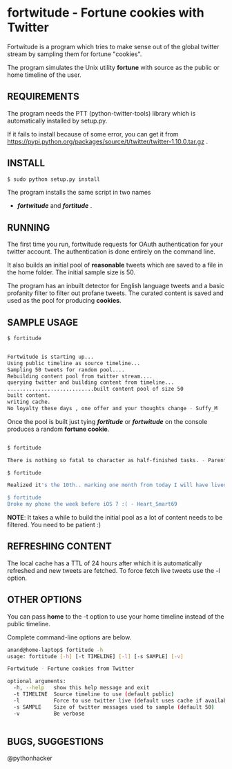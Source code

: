 fortwitude - Fortune cookies with Twitter
========================================

Fortwitude is a program which tries to make sense out of
the global twitter stream by sampling them for fortune
"cookies".

The program simulates the Unix utility __fortune__ with
source as the public or home timeline of the user.

REQUIREMENTS
------------
The program needs the PTT (python-twitter-tools) library
which is automatically installed by setup.py.

If it fails to install because of some error, you can get it from 
https://pypi.python.org/packages/source/t/twitter/twitter-1.10.0.tar.gz .

INSTALL
-------

```bash
$ sudo python setup.py install

```

The program installs the same script in two names
 - ___fortwitude___ and ___fortitude___ .

RUNNING
-------

The first time you run, fortwitude requests for OAuth 
authentication for your twitter account. The authentication
is done entirely on the command line.

It also builds an initial pool of __reasonable__ tweets which
are saved to a file in the home folder. The initial sample
size is 50. 

The program has an inbuilt detector for English
language tweets and a basic profanity filter to filter out
profane tweets. The curated content is saved and used as 
the pool for producing __cookies__.

SAMPLE USAGE
------------

```bash
$ fortitude 


Fortwitude is starting up...
Using public timeline as source timeline...
Sampling 50 tweets for random pool....
Rebuilding content pool from twitter stream....
querying twitter and building content from timeline...
............................built content pool of size 50
built content.
writing cache.
No loyalty these days , one offer and your thoughts change - Suffy_M
```

Once the pool is built just tying ___fortitude___ or ___fortwitude___
on the console produces a random __fortune cookie__.

```bash

$ fortitude

There is nothing so fatal to character as half-finished tasks. - ParentClub80998

$ fortitude

Realized it's the 10th.. marking one month from today I will have lived 24 years. What a depressing birthday! Almost halfway to 50.. - TooCoolJess

$ fortitude 
Broke my phone the week before iOS 7 :( - Heart_Smart69

```

__NOTE__: It takes a while to build the initial pool as a lot
of content needs to be filtered. You need to be patient :) 

REFRESHING CONTENT
------------------
The local cache has a TTL of 24 hours after which it is automatically
refreshed and new tweets are fetched. To force fetch live tweets use
the -l option.

OTHER OPTIONS
-------------
You can pass __home__ to the -t option to use your home timeline
instead of the public timeline. 

Complete command-line options are below.

```bash
anand@home-laptop$ fortitude -h
usage: fortitude [-h] [-t TIMELINE] [-l] [-s SAMPLE] [-v]

Fortwitude - Fortune cookies from Twitter

optional arguments:
  -h, --help   show this help message and exit
  -t TIMELINE  Source timeline to use (default public)
  -l           Force to use twitter live (default uses cache if available)
  -s SAMPLE    Size of twitter messages used to sample (default 50)
  -v           Be verbose
 
```

BUGS, SUGGESTIONS
-----------------
@pythonhacker 










